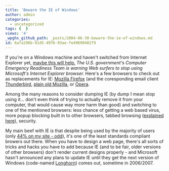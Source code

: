 ```yaml
---
title: 'Beware the IE of Windows'
author: admin
categories:
  - uncategorized
tags: {  }
views: '4'
_wpghs_github_path: _posts/2004-06-30-beware-the-ie-of-windows.md
id: 6afa296b-91d5-4976-93ae-fe49690402f9
---
```

<p>If you're on a Windows machine and haven't switched from Internet Explorer yet, <a href="http://www.internetnews.com/security/article.php/3374931">maybe this will help.</a>  <i>The U.S. government's Computer Emergency Readiness Team is warning Web surfers to stop using Microsoft's Internet Explorer browser.</i>  Here's a few browsers to check out as replacements for IE: <a href="http://www.mozilla.org/products/firefox/">Mozilla Firefox</a> (and the coresponding email client <a href="http://www.mozilla.org/products/thunderbird/">Thunderbird</a>, <a href="http://www.mozilla.org/products/mozilla1.x/">plain old Mozilla</a>, or <a href="http://www.opera.com/">Opera</a>.</p>
<p>Among the many reasons to consider dumping IE (by dump I mean stop using it... don't even think of trying to actually remove it from your computer, that would cause way more harm than good) and switching to one of the mentioned browsers: less chance of getting a web based virus, more popup blocking built in to other browsers, tabbed browsing (<a href="http://www.mozilla.org/products/firefox/why/">explained here</a>), security.</p>
<p>My main beef with IE is that despite being used by the majority of users (only <a href="http://www.nedstatbasic.net/s?tab=1&amp;link=5&amp;id=1701766">44% on my site - odd</a>), it's one of the least standards compliant browers out there.  When you have to design a web page, there's all sorts of tricks and hacks you have to add because IE (and to be fair, older versions of other browsers) don't render current designs properly - and Microsoft hasn't announced any plans to update IE until they get the next version of Windows (code-named <a href="http://msdn.microsoft.com/longhorn/">Longhorn</a>) comes out, sometime in 2006/2007.</p>
